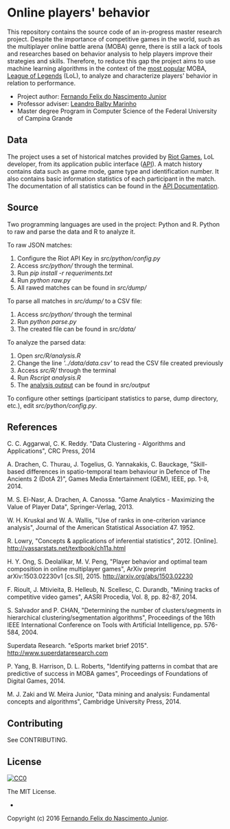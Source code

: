 # Online players' behavior

This repository contains the source code of an in-progress master research project. Despite the importance of competitive games in the world, such as the multiplayer online battle arena (MOBA) genre, there is still a lack of tools and researches based on behavior analysis to help players improve their strategies and skills. Therefore, to reduce this gap the project aims to use machine learning algorithms in the context of the [most popular](https://www.superdataresearch.com/market-data/esports-market-brief/) MOBA, [League of Legends](http://leagueoflegends.com/) (LoL), to analyze and characterize players' behavior in relation to performance.

* Project author: [Fernando Felix do Nascimento Junior](https://linkedin.com/in/fernandofnjr)
* Professor adviser: [Leandro Balby Marinho](https://linkedin.com/in/leandro-balby-marinho-28b696b)
* Master degree Program in Computer Science of the Federal University of Campina Grande

## Data

The project uses a set of historical matches provided by [Riot Games](http://www.riotgames.com/), LoL developer, from its application public interface ([API](https://developer.riotgames.com)). A match history contains data such as game mode, game type and identification number. It also contains basic information statistics of each participant in the match. The documentation of all statistics can be found in the [API Documentation](https://developer.riotgames.com/api/methods#!/1064).

## Source

Two programming languages are used in the project: Python and R. Python to raw and parse the data and R to analyze it.

To raw JSON matches:

1. Configure the Riot API Key in *src/python/config.py*
2. Access *src/python/* through the terminal.
3. Run *pip install -r requeriments.txt*
2. Run *python raw.py*
3. All rawed matches can be found in *src/dump/*

To parse all matches in *src/dump/* to a CSV file:

1. Access *src/python/* through the terminal
2. Run *python parse.py*
3. The created file can be found in *src/data/*

To analyze the parsed data:

1. Open *src/R/analysis.R*
2. Change the line *'../data/data.csv'* to read the CSV file created previously
3. Access *src/R/* through the terminal
4. Run *Rscript analysis.R*
5. The [analysis output](src/output/README.md) can be found in *src/output*

To configure other settings (participant statistics to parse, dump directory, etc.), edit *src/python/config.py*.

## References

C. C. Aggarwal, C. K. Reddy. "Data Clustering - Algorithms and Applications", CRC Press, 2014

A. Drachen, C. Thurau, J. Togelius, G. Yannakakis, C. Bauckage, "Skill-based differences in spatio-temporal team behaviour in Defence of The Ancients 2 (DotA 2)", Games Media Entertainment (GEM), IEEE, pp. 1-8, 2014.

M. S. El-Nasr, A. Drachen, A. Canossa. "Game Analytics - Maximizing the Value of Player Data", Springer-Verlag, 2013.

W. H. Kruskal and W. A. Wallis, "Use of ranks in one-criterion variance analysis", Journal of the American Statistical Association 47. 1952.

R. Lowry, "Concepts & applications of inferential statistics", 2012. [Online]. http://vassarstats.net/textbook/ch11a.html

H. Y. Ong, S. Deolalikar, M. V. Peng, "Player behavior and optimal team composition in online multiplayer games", ArXiv preprint arXiv:1503.02230v1 [cs.SI], 2015. http://arxiv.org/abs/1503.02230

F. Rioult, J. Mtivieita, B. Helleub, N. Scellesc, C. Durandb, "Mining tracks of competitive video games", AASRI Procedia, Vol. 8, pp. 82-87, 2014.

S. Salvador and P. CHAN, "Determining the number of clusters/segments in hierarchical clustering/segmentation algorithms", Proceedings of the 16th IEEE International Conference on Tools with Artificial Intelligence, pp. 576-584, 2004.

Superdata Research. "eSports market brief 2015". http://www.superdataresearch.com

P. Yang, B. Harrison, D. L. Roberts, "Identifying patterns in combat that are predictive of success in MOBA games", Proceedings of Foundations of Digital Games, 2014.

M. J. Zaki and W. Meira Junior, "Data mining and analysis: Fundamental concepts and algorithms", Cambridge University Press, 2014.

## Contributing

See CONTRIBUTING.

## License

[![CC0](https://i.creativecommons.org/l/by-nc-sa/4.0/88x31.png)](https://creativecommons.org/licenses/by-nc-sa/4.0/)

The MIT License.

-

Copyright (c) 2016 [Fernando Felix do Nascimento Junior](https://github.com/fernandojunior/).
